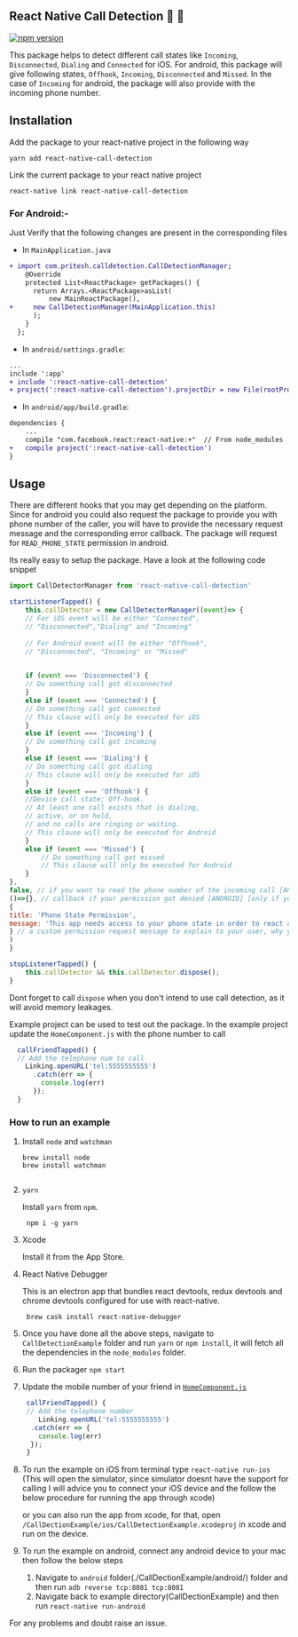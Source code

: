 ## React Native Call Detection 🎉 🎊
[![npm version](https://badge.fury.io/js/react-native-call-detection.svg)](https://badge.fury.io/js/react-native-call-detection)

This package helps to detect different call states like `Incoming`, `Disconnected`, `Dialing` and `Connected` for iOS. For android, this package will give following states, `Offhook`, `Incoming`, `Disconnected` and `Missed`. In the case of `Incoming` for android, the package will also provide with the incoming phone number.

## Installation

Add the package to your react-native project in the following way

```shell
yarn add react-native-call-detection

```

Link the current package to your react native project

```shell
react-native link react-native-call-detection

```

### For Android:-
Just Verify that the following changes are present in the corresponding files

-  In `MainApplication.java`

``` diff
+ import com.pritesh.calldetection.CallDetectionManager;
	@Override
    protected List<ReactPackage> getPackages() {
      return Arrays.<ReactPackage>asList(
          new MainReactPackage(),
+     new CallDetectionManager(MainApplication.this)
      );
    }
  };
```
- In `android/settings.gradle`:

```diff
...
include ':app'
+ include ':react-native-call-detection'
+ project(':react-native-call-detection').projectDir = new File(rootProject.projectDir, '../node_modules/react-native-call-detection/android')
``` 
	
- In `android/app/build.gradle`:

```diff
dependencies {
    ...
    compile "com.facebook.react:react-native:+"  // From node_modules
+   compile project(':react-native-call-detection')
}
```

## Usage
There are different hooks that you may get depending on the platform. Since for android you could also request the package to provide you with phone number of the caller, you will have to provide the necessary request message and the corresponding error callback. The package will request for `READ_PHONE_STATE` permission in android.

Its really easy to setup the package. Have a look at the following code snippet

``` javascript
import CallDetectorManager from 'react-native-call-detection'

startListenerTapped() {
	this.callDetector = new CallDetectorManager((event)=> {
	// For iOS event will be either "Connected",
	// "Disconnected","Dialing" and "Incoming"
	
	// For Android event will be either "Offhook",
	// "Disconnected", "Incoming" or "Missed"
	

	if (event === 'Disconnected') {
	// Do something call got disconnected
	} 
	else if (event === 'Connected') {
	// Do something call got connected
	// This clause will only be executed for iOS
	} 
	else if (event === 'Incoming') {
	// Do something call got incoming
	}
	else if (event === 'Dialing') {
	// Do something call got dialing
	// This clause will only be executed for iOS
	} 
	else if (event === 'Offhook') {
	//Device call state: Off-hook. 
	// At least one call exists that is dialing,
	// active, or on hold, 
	// and no calls are ringing or waiting.
	// This clause will only be executed for Android
	}
	else if (event === 'Missed') {
    	// Do something call got missed
    	// This clause will only be executed for Android
    }
},
false, // if you want to read the phone number of the incoming call [ANDROID], otherwise false
()=>{}, // callback if your permission got denied [ANDROID] [only if you want to read incoming number] default: console.error
{
title: 'Phone State Permission',
message: 'This app needs access to your phone state in order to react and/or to adapt to incoming calls.'
} // a custom permission request message to explain to your user, why you need the permission [recommended] - this is the default one
)
}

stopListenerTapped() {
	this.callDetector && this.callDetector.dispose();
}

```

Dont forget to call `dispose` when you don't intend to use call detection, as it will avoid memory leakages.

Example project can be used to test out the package. In the example project update the `HomeComponent.js` with the phone number to call

```javascript
  callFriendTapped() {
  // Add the telephone num to call
    Linking.openURL('tel:5555555555')
      .catch(err => {
        console.log(err)
      });
  }
```

### How to run an example

1. Install `node` and `watchman`

	```
	brew install node
	brew install watchman
	 
	```

2. `yarn`

    Install `yarn` from `npm`.

        npm i -g yarn

3. Xcode

    Install it from the App Store.

4. React Native Debugger

    This is an electron app that bundles react devtools, redux devtools and chrome devtools configured for use with react-native.

        brew cask install react-native-debugger
5. Once you have done all the above steps, navigate to `CallDetectionExample` folder and run `yarn` or `npm install`, it will fetch all the dependencies in the `node_modules` folder.

6. Run the packager
	`npm start` 

7. Update the mobile number of your friend in [`HomeComponent.js`](CallDetectionExample/src/HomeComponent.js)


	```javascript
	 callFriendTapped() {
	 // Add the telephone number
    	Linking.openURL('tel:5555555555')
      .catch(err => {
        console.log(err)
      });
  	 }
  	
	```

7. To run the example on iOS from terminal type
	`react-native run-ios` (This will open the simulator, since simulator doesnt have the support for calling I will advice you to connect your iOS device and the follow the below procedure for running the app through xcode)
	
	or you can also run the app from xcode, for that, open `/CallDectionExample/ios/CallDetectionExample.xcodeproj` in xcode and run on the device.
	
8. To run the example on android, connect any android device to your mac then follow the below steps
	1. Navigate to `android` folder(./CallDectionExample/android/) folder and then run `adb reverse tcp:8081 tcp:8081`
	2. Navigate back to example directory(CallDectionExample) and then run
	`react-native run-android`
	
For any problems and doubt raise an issue.	
